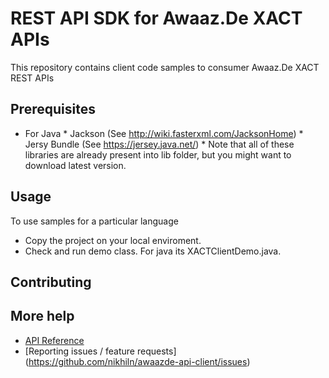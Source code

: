 # REST API SDK for Awaaz.De XACT APIs

This repository contains client code samples to consumer Awaaz.De XACT REST APIs


## Prerequisites

   * For Java
	     * Jackson (See http://wiki.fasterxml.com/JacksonHome)
		 * Jersy Bundle (See https://jersey.java.net/)
		 * Note that all of these libraries are already present into lib folder, but you might want to download latest version.


 
    
## Usage

To use samples for a particular language

   * Copy the project on your local enviroment.
   * Check and run demo class. For java its XACTClientDemo.java.


## Contributing

## More help

   * [API Reference](http://awaaz.de/console/xact/)
   * [Reporting issues / feature requests] (https://github.com/nikhiln/awaazde-api-client/issues)